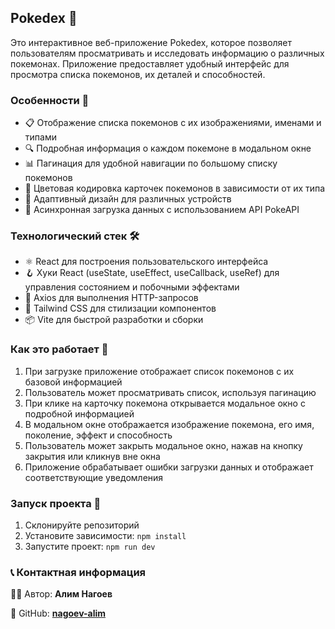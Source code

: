 ## Pokedex 🐾

Это интерактивное веб-приложение Pokedex, которое позволяет пользователям просматривать и исследовать информацию о различных покемонах. Приложение предоставляет удобный интерфейс для просмотра списка покемонов, их деталей и способностей.

### Особенности 🌟

- 📋 Отображение списка покемонов с их изображениями, именами и типами
- 🔍 Подробная информация о каждом покемоне в модальном окне
- 📊 Пагинация для удобной навигации по большому списку покемонов
- 🎨 Цветовая кодировка карточек покемонов в зависимости от их типа
- 📱 Адаптивный дизайн для различных устройств
- 🔄 Асинхронная загрузка данных с использованием API PokeAPI

### Технологический стек 🛠️

- ⚛️ React для построения пользовательского интерфейса
- 🪝 Хуки React (useState, useEffect, useCallback, useRef) для управления состоянием и побочными эффектами
- 🔄 Axios для выполнения HTTP-запросов
- 🎨 Tailwind CSS для стилизации компонентов
- 📦 Vite для быстрой разработки и сборки

### Как это работает 📝

1. При загрузке приложение отображает список покемонов с их базовой информацией
2. Пользователь может просматривать список, используя пагинацию
3. При клике на карточку покемона открывается модальное окно с подробной информацией
4. В модальном окне отображается изображение покемона, его имя, поколение, эффект и способность
5. Пользователь может закрыть модальное окно, нажав на кнопку закрытия или кликнув вне окна
6. Приложение обрабатывает ошибки загрузки данных и отображает соответствующие уведомления

### Запуск проекта 🚀

1. Склонируйте репозиторий
2. Установите зависимости: `npm install`
3. Запустите проект: `npm run dev`

### 📞 Контактная информация

👨‍💻 Автор: **Алим Нагоев**

🐙 GitHub: **[nagoev-alim](https://github.com/nagoev-alim)**
